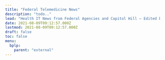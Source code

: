 ```yaml
---
title: "Federal Telemedicine News"
description: "todo.."
lead: "Health IT News from Federal Agencies and Capitol Hill – Edited by Carolyn Bloch"
date: 2021-08-09T09:12:57.000Z
lastmod: 2021-08-09T09:12:57.000Z
draft: false
toc: false
menu:
  bplp:
    parent: "external"
---
```

